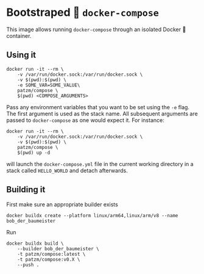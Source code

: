 # Bootstraped 🥾 `docker-compose`
This image allows running `docker-compose` through an isolated Docker 🐳 container.

## Using it
```shell
docker run -it --rm \
    -v /var/run/docker.sock:/var/run/docker.sock \
    -v $(pwd):$(pwd) \
    -e SOME_VAR=SOME_VALUE\
    patzm/compose \
    $(pwd) <COMPOSE_ARGUMENTS>
```
Pass any environment variables that you want to be set using the `-e` flag.
The first argument is used as the stack name.
All subsequent arguments are passed to `docker-compose` as one would expect it.
For instance:
```shell
docker run -it --rm \
    -v /var/run/docker.sock:/var/run/docker.sock \
    -v $(pwd):$(pwd) \
    patzm/compose \
    $(pwd) up -d
```
will launch the `docker-compose.yml` file in the current working directory in a stack called `HELLO_WORLD` and detach afterwards.

## Building it
First make sure an appropriate builder exists
```shell
docker buildx create --platform linux/arm64,linux/arm/v8 --name bob_der_baumeister
```

Run
```shell
docker buildx build \
    --builder bob_der_baumeister \
    -t patzm/compose:latest \
    -t patzm/compose:v0.X \
    --push .
```
